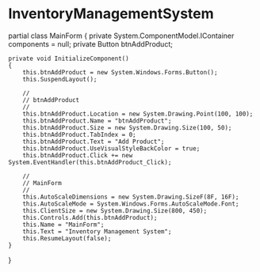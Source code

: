# InventoryManagementSystem
partial class MainForm
{
    private System.ComponentModel.IContainer components = null;
    private Button btnAddProduct;

    private void InitializeComponent()
    {
        this.btnAddProduct = new System.Windows.Forms.Button();
        this.SuspendLayout();
        
        // 
        // btnAddProduct
        // 
        this.btnAddProduct.Location = new System.Drawing.Point(100, 100);
        this.btnAddProduct.Name = "btnAddProduct";
        this.btnAddProduct.Size = new System.Drawing.Size(100, 50);
        this.btnAddProduct.TabIndex = 0;
        this.btnAddProduct.Text = "Add Product";
        this.btnAddProduct.UseVisualStyleBackColor = true;
        this.btnAddProduct.Click += new System.EventHandler(this.btnAddProduct_Click);
        
        // 
        // MainForm
        // 
        this.AutoScaleDimensions = new System.Drawing.SizeF(8F, 16F);
        this.AutoScaleMode = System.Windows.Forms.AutoScaleMode.Font;
        this.ClientSize = new System.Drawing.Size(800, 450);
        this.Controls.Add(this.btnAddProduct);
        this.Name = "MainForm";
        this.Text = "Inventory Management System";
        this.ResumeLayout(false);
    }
}

